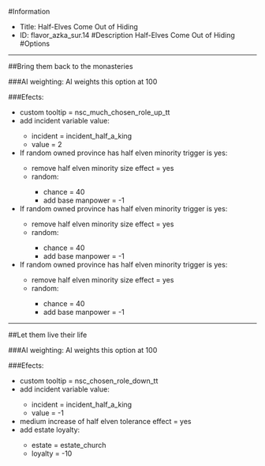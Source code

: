 #Information
 - Title: Half-Elves Come Out of Hiding
 - ID: flavor_azka_sur.14
#Description
Half-Elves Come Out of Hiding
#Options

___
##Bring them back to the monasteries

###AI weighting:
AI weights this option at 100


###Efects:<ul><li>custom tooltip = nsc_much_chosen_role_up_tt</li><li>add incident variable value:</li><ul><li>incident = incident_half_a_king</li><li>value = 2</li></ul><li>If random owned province has half elven minority trigger is yes:</li><ul><li>remove half elven minority size effect = yes</li><li>random:</li><ul><li>chance = 40</li><li>add base manpower = -1</li></ul></ul><li>If random owned province has half elven minority trigger is yes:</li><ul><li>remove half elven minority size effect = yes</li><li>random:</li><ul><li>chance = 40</li><li>add base manpower = -1</li></ul></ul><li>If random owned province has half elven minority trigger is yes:</li><ul><li>remove half elven minority size effect = yes</li><li>random:</li><ul><li>chance = 40</li><li>add base manpower = -1</li></ul></ul></ul>

___
##Let them live their life

###AI weighting:
AI weights this option at 100


###Efects:<ul><li>custom tooltip = nsc_chosen_role_down_tt</li><li>add incident variable value:</li><ul><li>incident = incident_half_a_king</li><li>value = -1</li></ul><li>medium increase of half elven tolerance effect = yes</li><li>add estate loyalty:</li><ul><li>estate = estate_church</li><li>loyalty = -10</li></ul></ul>
